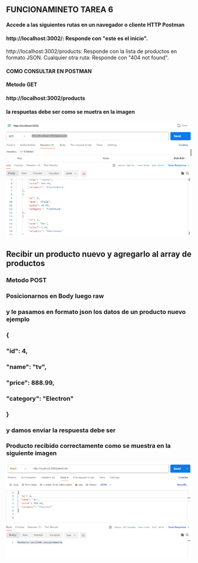 ## FUNCIONAMINETO TAREA 6
#### Accede a las siguientes rutas en un navegador o cliente HTTP  Postman
#### http://localhost:3002/: Responde con "este es el inicio".
http://localhost:3002/products: Responde con la lista de productos en formato JSON.
Cualquier otra ruta: Responde con "404 not found".

#### COMO CONSULTAR EN POSTMAN
#### Metodo GET
#### http://localhost:3002/products
#### la respuetas debe ser como se muetra en la imagen
![alt text](image.png)

## Recibir un producto nuevo y agregarlo al array de productos
### Metodo POST
### Posicionarnos en Body luego raw
### y le pasamos en formato json los datos de un producto nuevo ejemplo
### {
  ### "id": 4,
  ### "name": "tv",
  ### "price": 888.99,
  ### "category": "Electron"
### }
### y damos enviar la respuesta debe ser
### Producto recibido correctamente  como se muestra en la siguiente imagen

![alt text](image-1.png)